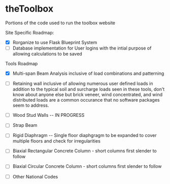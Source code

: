 # theToolbox
Portions of the code used to run the toolbox website


Site Specific Roadmap:
- [x] Rorganize to use Flask Blueprint System
- [ ] Database implementation for User logins with the intial purpose of allowing calculations to be saved 

Tools Roadmap
- [x] Multi-span Beam Analysis inclusive of load combinations and patterning
- [ ] Retaining wall inclusive of allowing numerous user defined loads in addition to the typical soil and surcharge loads seen in these tools, don't know about anyone else but brick veneer, wind concentrated, and wind distributed loads are a common occurance that no software packages seem to address.
- [ ] Wood Stud Walls -- IN PROGRESS
- [ ] Strap Beam
- [ ] Rigid Diaphragm -- Single floor diaphgragm to be expanded to cover multiple floors and check for irregularities
- [ ] Biaxial Rectangular Concrete Column - short columns first slender to follow
- [ ] Biaxial Circular Concrete Column - short columns first slender to follow
- [ ] Other National Codes

